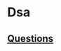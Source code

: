 # Dsa

## <a href="https://docs.google.com/spreadsheets/d/16IyWquyVd-v6yk7ihPDZZmfTJalTMysi/edit#gid=760299807">Questions </a>
